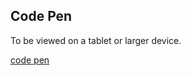## Code Pen

To be viewed on a tablet or larger device.

[code pen](https://codepen.io/Nibor/full/rwjJgN/)
